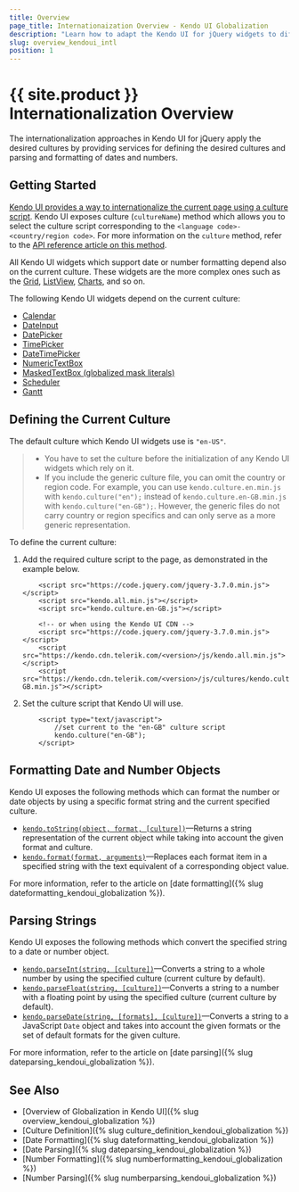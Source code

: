 ```yaml
---
title: Overview
page_title: Internationaization Overview - Kendo UI Globalization
description: "Learn how to adapt the Kendo UI for jQuery widgets to different cultures locales, and format and parse number or date objects."
slug: overview_kendoui_intl
position: 1
---
```


# {{ site.product }} Internationalization Overview

The internationalization approaches in Kendo UI for jQuery apply the desired cultures by providing services for defining the desired cultures and parsing and formatting of dates and numbers.

## Getting Started

[Kendo UI provides a way to internationalize the current page using a culture script](https://demos.telerik.com/kendo-ui/globalization/index). Kendo UI exposes culture (`cultureName`) method which allows you to select the culture script corresponding to the `<language code>-<country/region code>`. For more information on the `culture` method, refer to the [API reference article on this method](/api/javascript/kendo/methods/culture).

All Kendo UI widgets which support date or number formatting depend also on the current culture. These widgets are the more complex ones such as the [Grid](https://demos.telerik.com/kendo-ui/grid/index), [ListView](https://demos.telerik.com/kendo-ui/listview/index), [Charts](https://demos.telerik.com/kendo-ui/area-charts/index), and so on.

The following Kendo UI widgets depend on the current culture:

- [Calendar](https://demos.telerik.com/kendo-ui/calendar/index)
- [DateInput](https://demos.telerik.com/kendo-ui/dateinput/index)
- [DatePicker](https://demos.telerik.com/kendo-ui/datepicker/index)
- [TimePicker](https://demos.telerik.com/kendo-ui/timepicker/index)
- [DateTimePicker](https://demos.telerik.com/kendo-ui/datetimepicker/index)
- [NumericTextBox](https://demos.telerik.com/kendo-ui/numerictextbox/index)
- [MaskedTextBox (globalized mask literals)](https://demos.telerik.com/kendo-ui/maskedtextbox/index)
- [Scheduler](https://demos.telerik.com/kendo-ui/scheduler/index)
- [Gantt](https://demos.telerik.com/kendo-ui/gantt/index)

## Defining the Current Culture

The default culture which Kendo UI widgets use is `"en-US"`.

> * You have to set the culture before the initialization of any Kendo UI widgets which rely on it.
> * If you include the generic culture file, you can omit the country or region code. For example, you can use `kendo.culture.en.min.js` with `kendo.culture("en");` instead of `kendo.culture.en-GB.min.js` with `kendo.culture("en-GB");`. However, the generic files do not carry country or region specifics and can only serve as a more generic representation.

To define the current culture:

1. Add the required culture script to the page, as demonstrated in the example below.

    ```
        <script src="https://code.jquery.com/jquery-3.7.0.min.js"></script>
        <script src="kendo.all.min.js"></script>
        <script src="kendo.culture.en-GB.js"></script>

        <!-- or when using the Kendo UI CDN -->
        <script src="https://code.jquery.com/jquery-3.7.0.min.js"></script>
        <script src="https://kendo.cdn.telerik.com/<version>/js/kendo.all.min.js"></script>
        <script src="https://kendo.cdn.telerik.com/<version>/js/cultures/kendo.culture.en-GB.min.js"></script>
    ```

1. Set the culture script that Kendo UI will use.

    ```
        <script type="text/javascript">
            //set current to the "en-GB" culture script
            kendo.culture("en-GB");
        </script>
    ```

## Formatting Date and Number Objects

Kendo UI exposes the following methods which can format the number or date objects by using a specific format string and the current specified culture.

- [`kendo.toString(object, format, [culture])`](/api/javascript/kendo/methods/tostring)&mdash;Returns a string representation of the current object while taking into account the given format and culture.
- [`kendo.format(format, arguments)`](/api/javascript/kendo/methods/format)&mdash;Replaces each format item in a specified string with the text equivalent of a corresponding object value.

For more information, refer to the article on [date formatting]({% slug dateformatting_kendoui_globalization %}).

## Parsing Strings

Kendo UI exposes the following methods which convert the specified string to a date or number object.

- [`kendo.parseInt(string, [culture])`](/api/javascript/kendo/methods/parseint)&mdash;Converts a string to a whole number by using the specified culture (current culture by default).
- [`kendo.parseFloat(string, [culture])`](/api/javascript/kendo/methods/parsefloat)&mdash;Converts a string to a number with a floating point by using the specified culture (current culture by default).
- [`kendo.parseDate(string, [formats], [culture])`](/api/javascript/kendo/methods/parsedate)&mdash;Converts a string to a JavaScript `Date` object and takes into account the given formats or the set of default formats for the given culture.

For more information, refer to the article on [date parsing]({% slug dateparsing_kendoui_globalization %}).

## See Also

* [Overview of Globalization in Kendo UI]({% slug overview_kendoui_globalization %})
* [Culture Definition]({% slug culture_definition_kendoui_globalization %})
* [Date Formatting]({% slug dateformatting_kendoui_globalization %})
* [Date Parsing]({% slug dateparsing_kendoui_globalization %})
* [Number Formatting]({% slug numberformatting_kendoui_globalization %})
* [Number Parsing]({% slug numberparsing_kendoui_globalization %})
